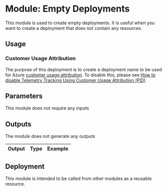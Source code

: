 # Module: Empty Deployments
This module is used to create empty deployments. It is useful when you want to create a deployment that does not contain any resources.

## Usage

### Customer Usage Attribution
The purpose of this deployment is to create a deployment name to be used for Azure [customer usage attribution](https://learn.microsoft.com/azure/marketplace/azure-partner-customer-usage-attribution). To disable this, please see [How to disable Telemetry Tracking Using Customer Usage Attribution (PID)](https://github.com/Azure/ALZ-Bicep/wiki/CustomerUsage)

## Parameters

This module does not require any inputs

## Outputs

The module does not generate any outputs

| Output | Type | Example |
| ------ | ---- | ------- |

## Deployment

This module is intended to be called from other modules as a reusable resource.
